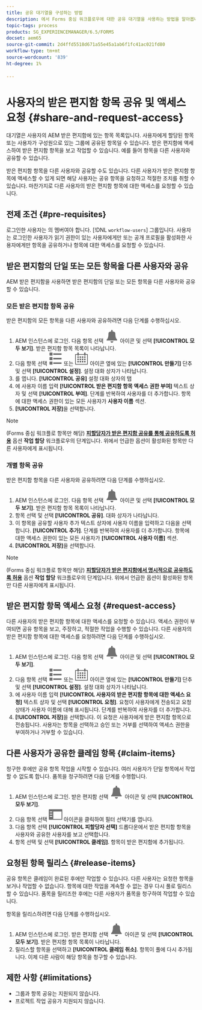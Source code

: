 ```yaml
---
title: 공유 대기열을 구성하는 방법
description: 에서 Forms 중심 워크플로우에 대한 공유 대기열을 사용하는 방법을 알아봅니다. [!DNL AEM Forms] OSGi에서.
topic-tags: process
products: SG_EXPERIENCEMANAGER/6.5/FORMS
docset: aem65
source-git-commit: 2d4ffd5518d671a55e45a1ab6f1fc41ac021fd80
workflow-type: tm+mt
source-wordcount: '839'
ht-degree: 1%

---
```



# 사용자의 받은 편지함 항목 공유 및 액세스 요청 {#share-and-request-access}

대기열은 사용자의 AEM 받은 편지함에 있는 항목 목록입니다. 사용자에게 할당된 항목 또는 사용자가 구성원으로 있는 그룹에 공유된 항목일 수 있습니다. 받은 편지함에 액세스하여 받은 편지함 항목을 보고 작업할 수 있습니다. 예를 들어 항목을 다른 사용자와 공유할 수 있습니다.

받은 편지함 항목을 다른 사용자와 공유할 수도 있습니다. 다른 사용자가 받은 편지함 항목에 액세스할 수 있게 되면 해당 사용자는 공유 항목을 요청하고 적절한 조치를 취할 수 있습니다. 마찬가지로 다른 사용자의 받은 편지함 항목에 대한 액세스를 요청할 수 있습니다.

## 전제 조건 {#pre-requisites}

로그인한 사용자는 의 멤버여야 합니다. [!DNL `workflow-users`] 그룹입니다. 사용자는 로그인한 사용자가 읽기 권한이 있는 사용자에게만 또는 공개 프로필을 활성화한 사용자에게만 항목을 공유하거나 항목에 대한 액세스를 요청할 수 있습니다.

## 받은 편지함의 단일 또는 모든 항목을 다른 사용자와 공유

AEM 받은 편지함을 사용하면 받은 편지함의 단일 또는 모든 항목을 다른 사용자와 공유할 수 있습니다.

### 모든 받은 편지함 항목 공유

받은 편지함의 모든 항목을 다른 사용자와 공유하려면 다음 단계를 수행하십시오.

1. AEM 인스턴스에 로그인. 다음 항목 선택 ![받은 편지함](assets/bell.svg) 아이콘 및 선택 **[!UICONTROL 모두 보기]**. 받은 편지함 항목 목록이 나타납니다.
1. 다음 항목 선택 ![보기 선택기](assets/viewlist.svg) 또는 ![보기 선택기](assets/calendar.svg) 아이콘 옆에 있는 **[!UICONTROL 만들기]** 단추 및 선택 **[!UICONTROL 설정]**. 설정 대화 상자가 나타납니다.
1. 를 엽니다. **[!UICONTROL 공유]** 설정 대화 상자의 탭
1. 에 사용자 이름 입력 **[!UICONTROL 받은 편지함 항목 액세스 권한 부여]** 텍스트 상자 및 선택 **[!UICONTROL 부여]**. 단계를 반복하여 사용자를 더 추가합니다. 항목에 대한 액세스 권한이 있는 모든 사용자가 **사용자 이름** 섹션.
1. **[!UICONTROL 저장]**&#x200B;을 선택합니다.

>[!NOTE]
>
>(Forms 중심 워크플로 항목만 해당) **[피할당자가 받은 편지함 공유를 통해 공유하도록 허용](aem-forms-workflow-step-reference.md)** 옵션 **작업 할당** 워크플로우의 단계입니다. 위에서 언급한 옵션이 활성화된 항목만 다른 사용자에게 표시됩니다.

### 개별 항목 공유

받은 편지함 항목을 다른 사용자와 공유하려면 다음 단계를 수행하십시오.

1. AEM 인스턴스에 로그인. 다음 항목 선택 ![받은 편지함](assets/bell.svg) 아이콘 및 선택 **[!UICONTROL 모두 보기]**. 받은 편지함 항목 목록이 나타납니다.
1. 항목 선택 및 선택 **[!UICONTROL 공유]**. 대화 상자가 나타납니다.
1. 이 항목을 공유할 사용자 추가 텍스트 상자에 사용자 이름을 입력하고 다음을 선택합니다. **[!UICONTROL 추가]**. 단계를 반복하여 사용자를 더 추가합니다. 항목에 대한 액세스 권한이 있는 모든 사용자가 **[!UICONTROL 사용자 이름]** 섹션.
1. **[!UICONTROL 저장]**&#x200B;을 선택합니다.


>[!NOTE]
>
>(Forms 중심 워크플로 항목만 해당) **[피할당자가 받은 편지함에서 명시적으로 공유하도록 허용](aem-forms-workflow-step-reference.md)** 옵션 **작업 할당** 워크플로우의 단계입니다. 위에서 언급한 옵션이 활성화된 항목만 다른 사용자에게 표시됩니다.

## 받은 편지함 항목 액세스 요청 {#request-access}

다른 사용자의 받은 편지함 항목에 대한 액세스를 요청할 수 있습니다. 액세스 권한이 부여되면 공유 항목을 보고, 주장하고, 적절한 작업을 수행할 수 있습니다. 다른 사용자의 받은 편지함 항목에 대한 액세스를 요청하려면 다음 단계를 수행하십시오.

1. AEM 인스턴스에 로그인. 다음 항목 선택 ![보기 선택기](assets/bell.svg) 아이콘 및 선택 **[!UICONTROL 모두 보기]**.
1. 다음 항목 선택 ![보기 선택기](assets/viewlist.svg) 또는 ![보기 선택기](assets/calendar.svg) 아이콘 옆에 있는 **[!UICONTROL 만들기]** 단추 및 선택 **[!UICONTROL 설정]**. 설정 대화 상자가 나타납니다.
1. 에 사용자 이름 입력 **[!UICONTROL 사용자의 받은 편지함 항목에 대한 액세스 요청]** 텍스트 상자 및 선택 **[!UICONTROL 요청]**. 요청이 사용자에게 전송되고 요청 상태가 사용자 이름에 대해 표시됩니다. 단계를 반복하여 사용자를 더 추가합니다.
1. **[!UICONTROL 저장]**&#x200B;을 선택합니다. 이 요청은 사용자에게 받은 편지함 항목으로 전송됩니다. 사용자는 항목을 선택하고 승인 또는 거부를 선택하여 액세스 권한을 부여하거나 거부할 수 있습니다.


## 다른 사용자가 공유한 클레임 항목 {#claim-items}

청구한 후에만 공유 항목 작업을 시작할 수 있습니다. 여러 사용자가 단일 항목에서 작업할 수 없도록 합니다. 품목을 청구하려면 다음 단계를 수행합니다.

1. AEM 인스턴스에 로그인. 받은 편지함 선택 ![받은 편지함](assets/bell.svg) 아이콘 및 선택 **[!UICONTROL 모두 보기]**.
1. 다음 항목 선택 ![콘텐츠만](assets/railleft.svg) 아이콘을 클릭하여 필터 선택기를 엽니다.
1. 다음 항목 선택 **[!UICONTROL 피할당자 선택]** 드롭다운에서 받은 편지함 항목을 사용자와 공유한 사용자를 보고 선택합니다.
1. 항목 선택 및 선택 **[!UICONTROL 클레임]**. 항목이 받은 편지함에 추가됩니다.

## 요청된 항목 릴리스 {#release-items}

공유 항목은 클레임이 완료된 후에만 작업할 수 있습니다. 다른 사용자는 요청한 항목을 보거나 작업할 수 없습니다. 항목에 대한 작업을 계속할 수 없는 경우 다시 풀로 릴리스할 수 있습니다.   품목을 릴리즈한 후에는 다른 사용자가 품목을 청구하여 작업할 수 있습니다.

항목을 릴리스하려면 다음 단계를 수행하십시오.

1. AEM 인스턴스에 로그인. 받은 편지함 선택 ![받은 편지함](assets/bell.svg) 아이콘 및 선택 **[!UICONTROL 모두 보기]**. 받은 편지함 항목 목록이 나타납니다.
1. 릴리스할 항목을 선택하고 **[!UICONTROL 클레임 취소]**. 항목이 풀에 다시 추가됩니다. 이제 다른 사람이 해당 항목을 청구할 수 있습니다.

## 제한 사항 {#limitations}

* 그룹과 항목 공유는 지원되지 않습니다.
* 프로젝트 작업 공유가 지원되지 않습니다.
